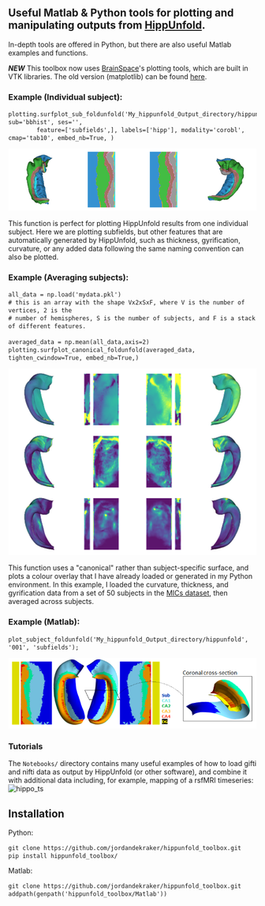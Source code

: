 ## Useful Matlab & Python tools for plotting and manipulating outputs from [HippUnfold](https://github.com/khanlab/hippunfold).

In-depth tools are offered in Python, but there are also useful Matlab examples and functions.

***NEW*** This toolbox now uses [BrainSpace](https://github.com/MICA-MNI/BrainSpace)'s plotting tools, which are built in VTK libraries. The old version (matplotlib) can be found [here](https://github.com/jordandekraker/hippunfold_toolbox/tree/matplotlib).

### Example (Individual subject):
```
plotting.surfplot_sub_foldunfold('My_hippunfold_Output_directory/hippunfold', sub='bbhist', ses='',
        feature=['subfields',], labels=['hipp'], modality='corobl', cmap='tab10', embed_nb=True, )
```
![individual subject output](docs/images/subject_foldunfold_subfields.png)

This function is perfect for plotting HippUnfold results from one individual subject. Here we are plotting subfields, but other features that are automatically generated by HippUnfold, such as thickness, gyrification, curvature, or any added data following the same naming convention can also be plotted.

### Example (Averaging subjects):
```
all_data = np.load('mydata.pkl')
# this is an array with the shape Vx2xSxF, where V is the number of vertices, 2 is the
# number of hemispheres, S is the number of subjects, and F is a stack of different features.

averaged_data = np.mean(all_data,axis=2)
plotting.surfplot_canonical_foldunfold(averaged_data, tighten_cwindow=True, embed_nb=True,)
```
![group averaged output](docs/images/average_foldunfold_features.png)

This function uses a "canonical" rather than subject-specific surface, and plots a colour overlay that I have already loaded or generated in my Python environment. In this example, I loaded the curvature, thickness, and gyrification data from a set of 50 subjects in the [MICs dataset](https://osf.io/j532r/), then averaged across subjects. 

### Example (Matlab):
```
plot_subject_foldunfold('My_hippunfold_Output_directory/hippunfold', '001', 'subfields');
```
![group averaged output](docs/images/Matlab_foldunfold_subfields.png)


### Tutorials
The `Notebooks/` directory contains many useful examples of how to load gifti and nifti data as output by HippUnfold (or other software), and combine it with additional data including, for example, mapping of a rsfMRI timeseries:
![hippo_ts](docs/images/Hippo_ts.gif)

## Installation

Python:

```
git clone https://github.com/jordandekraker/hippunfold_toolbox.git
pip install hippunfold_toolbox/
```

Matlab:

```
git clone https://github.com/jordandekraker/hippunfold_toolbox.git
addpath(genpath('hippunfold_toolbox/Matlab'))
```




